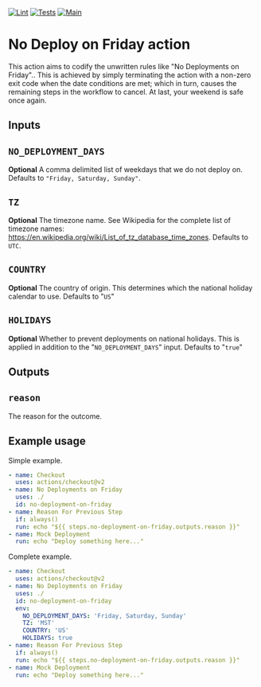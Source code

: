 [![Lint](https://github.com/aidanmelen/no-deploy-on-friday-action/actions/workflows/lint.yml/badge.svg?branch=main)](https://github.com/aidanmelen/no-deploy-on-friday-action/actions/workflows/lint.yml)
[![Tests](https://github.com/aidanmelen/no-deploy-on-friday-action/actions/workflows/tests.yml/badge.svg)](https://github.com/aidanmelen/no-deploy-on-friday-action/actions/workflows/tests.yml)
[![Main](https://github.com/aidanmelen/no-deploy-on-friday-action/actions/workflows/main.yml/badge.svg)](https://github.com/aidanmelen/no-deploy-on-friday-action/actions/workflows/main.yml)

# No Deploy on Friday action

This action aims to codify the unwritten rules like "No Deployments on Friday".. This is achieved by simply terminating the action with a non-zero exit code when the date conditions are met; which in turn, causes the remaining steps in the workflow to cancel. At last, your weekend is safe once again.

## Inputs

## `NO_DEPLOYMENT_DAYS`

**Optional** A comma delimited list of weekdays that we do not deploy on. Defaults to `"Friday, Saturday, Sunday"`.

## `TZ`

**Optional** The timezone name. See Wikipedia for the complete list of timezone names: https://en.wikipedia.org/wiki/List_of_tz_database_time_zones. Defaults to `UTC`.

## `COUNTRY`

**Optional** The country of origin. This determines which the national holiday calendar to use. Defaults to "`US`"


## `HOLIDAYS`

**Optional** Whether to prevent deployments on national holidays. This is applied in addition to the "`NO_DEPLOYMENT_DAYS`" input. Defaults to "`true`"

## Outputs

## `reason`

The reason for the outcome.

## Example usage

Simple example.

```yaml
- name: Checkout
  uses: actions/checkout@v2
- name: No Deployments on Friday
  uses: ./
  id: no-deployment-on-friday
- name: Reason For Previous Step
  if: always()
  run: echo "${{ steps.no-deployment-on-friday.outputs.reason }}"
- name: Mock Deployment
  run: echo "Deploy something here..."
```

Complete example.

```yaml
- name: Checkout
  uses: actions/checkout@v2
- name: No Deployments on Friday
  uses: ./
  id: no-deployment-on-friday
  env:
    NO_DEPLOYMENT_DAYS: 'Friday, Saturday, Sunday'
    TZ: 'MST'
    COUNTRY: 'US'
    HOLIDAYS: true
- name: Reason For Previous Step
  if: always()
  run: echo "${{ steps.no-deployment-on-friday.outputs.reason }}"
- name: Mock Deployment
  run: echo "Deploy something here..."
```
